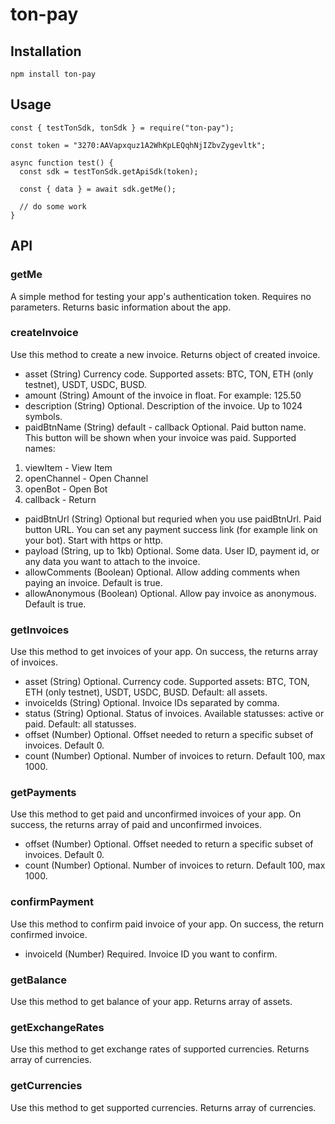 # ton-pay

## Installation

```
npm install ton-pay
```

## Usage

```
const { testTonSdk, tonSdk } = require("ton-pay");

const token = "3270:AAVapxquz1A2WhKpLEQqhNjIZbvZygevltk";

async function test() {
  const sdk = testTonSdk.getApiSdk(token);

  const { data } = await sdk.getMe();

  // do some work
}
```


## API

### getMe 
A simple method for testing your app's authentication token. Requires no parameters. Returns basic information about the app.

### createInvoice
Use this method to create a new invoice. Returns object of created invoice.
* asset (String)
Currency code. Supported assets: BTC, TON, ETH (only testnet), USDT, USDC, BUSD.
* amount (String)
Amount of the invoice in float. For example: 125.50
* description (String)
Optional. Description of the invoice. Up to 1024 symbols.
* paidBtnName (String) default - callback
Optional. Paid button name. This button will be shown when your invoice was paid. Supported names: 
1) viewItem - View Item
2) openChannel - Open Channel
3) openBot - Open Bot
4) callback - Return
* paidBtnUrl (String)
Optional but requried when you use paidBtnUrl. Paid button URL. You can set any payment success link (for example link on your bot). Start with https or http.
* payload (String, up to 1kb)
Optional. Some data. User ID, payment id, or any data you want to attach to the invoice.
* allowComments (Boolean)
Optional. Allow adding comments when paying an invoice. Default is true.
* allowAnonymous (Boolean)
Optional. Allow pay invoice as anonymous. Default is true.

### getInvoices
Use this method to get invoices of your app. On success, the returns array of invoices.
* asset (String)
Optional. Currency code. Supported assets: BTC, TON, ETH (only testnet), USDT, USDC, BUSD. Default: all assets.
* invoiceIds (String)
Optional. Invoice IDs separated by comma.
* status (String)
Optional. Status of invoices. Available statusses: active or paid. Default: all statusses.
* offset (Number)
Optional. Offset needed to return a specific subset of  invoices. Default 0.
* count (Number) 
Optional. Number of invoices to return. Default 100, max 1000.

### getPayments
Use this method to get paid and unconfirmed invoices of your app. On success, the returns array of paid and unconfirmed invoices.
* offset (Number)
Optional. Offset needed to return a specific subset of  invoices. Default 0.
* count (Number) 
Optional. Number of invoices to return. Default 100, max 1000.

### confirmPayment
Use this method to confirm paid invoice of your app. On success, the return confirmed invoice.
* invoiceId (Number)
Required. Invoice ID you want to confirm.

### getBalance
Use this method to get balance of your app. Returns array of assets.

### getExchangeRates
Use this method to get exchange rates of supported currencies. Returns array of currencies.

### getCurrencies
Use this method to get supported currencies. Returns array of currencies.
